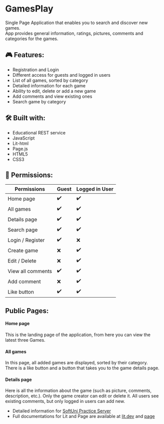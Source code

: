 # GamesPlay
Single Page Application that enables you to search and discover new games.                                                    
App provides general information, ratings, pictures, comments and categories for the games.


## 🎮 Features:
- Registration and Login
- Different access  for guests and logged in users
- List of all games, sorted by category
- Detailed information for each game
- Ability to edit, delete or add a new game
- Add comments and view existing ones
- Search game by category

## 🛠 Built with:
- Educational REST service
- JavaScript
- Lit-html
- Page.js
- HTML5
- CSS3

## 🔐 Permissions:

| Permissions    | Guest    | Logged in User    |
| ------------- | ------------- | -------- |
| Home page         | ✔️       |  ✔️ |
| All games         | ✔️        | ✔️ |
| Details page         | ✔️        | ✔️ |
| Search page         | ✔️        | ✔️ |
| Login / Register        | ✔️        | ❌ |
| Create game        | ❌        | ✔️ |
| Edit / Delete        | ❌        | ✔️ |
| View all comments       | ✔️        | ✔️ |
| Add comment       | ❌        | ✔️ |
| Like button         | ✔️        | ✔️ |

## Public Pages:

#### Home page
This is the landing page of the application, from here you can view the latest three Games.

#### All games
In this page, all added games are displayed, sorted by their category.                                                                                                
There is a like button and a button that takes you to the game details page.

#### Details page
Here is all the information about the game (such as picture, comments, description, etc.). Only the game creator can edit or delete it.
All users  see existing comments, but only logged in users can add new.

- Detailed information for [SoftUni Practice Server](https://github.com/softuni-practice-server/softuni-practice-server#readme)
- Full documentations for Lit and Page are available at [lit.dev](https://lit.dev/) and [page](https://www.npmjs.com/package/page)       
